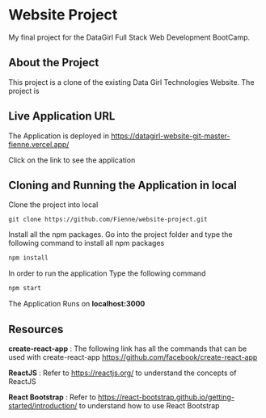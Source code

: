 # Website Project

My final project for the DataGirl Full Stack Web Development BootCamp.

## About the Project 
This project is a clone of the existing Data Girl Technologies Website.
The project is 

## Live Application URL

The Application is deployed in https://datagirl-website-git-master-fienne.vercel.app/

Click on the link to see the application

## Cloning and Running the Application in local

Clone the project into local

```
git clone https://github.com/Fienne/website-project.git
```

Install all the npm packages. Go into the project folder and type the following command to install all npm packages

```bash
npm install
```

In order to run the application Type the following command

```bash
npm start
```

The Application Runs on **localhost:3000**

## Resources

**create-react-app** : The following link has all the commands that can be used with create-react-app
https://github.com/facebook/create-react-app

**ReactJS** : Refer to https://reactjs.org/ to understand the concepts of ReactJS

**React Bootstrap** : Refer to https://react-bootstrap.github.io/getting-started/introduction/ to understand how to use React Bootstrap
